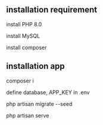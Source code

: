## installation requirement
install PHP 8.0

install MySQL

install composer 

## installation app

composer i

define database, APP_KEY in .env

php artisan migrate --seed

php artisan serve
